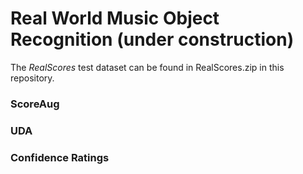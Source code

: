 # Real World Music Object Recognition (under construction)

The *RealScores* test dataset can be found in RealScores.zip in this repository.

### ScoreAug

### UDA

### Confidence Ratings
